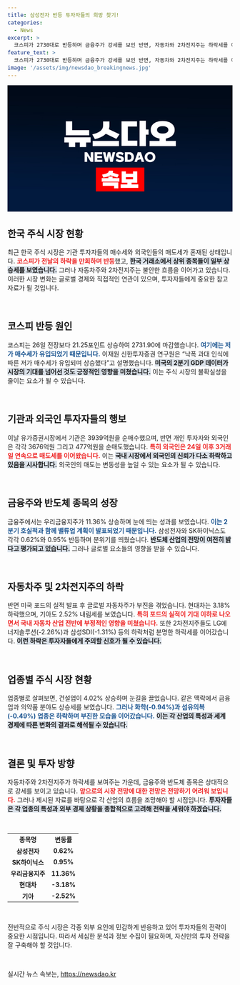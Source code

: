 ```yaml
---
title: 삼성전자 반등 투자자들의 희망 찾기!
categories:
  - News
excerpt: >
  코스피가 2730대로 반등하며 금융주가 강세를 보인 반면, 자동차와 2차전지주는 하락세를 이어갔다. 특히 포드 실적 부진 여파로 현대차와 기아가 급락하면서 투자자들의 우려가 커지고 있다.
feature_text: >
  코스피가 2730대로 반등하며 금융주가 강세를 보인 반면, 자동차와 2차전지주는 하락세를 이어갔다. 특히 포드 실적 부진 여파로 현대차와 기아가 급락하면서 투자자들의 우려가 커지고 있다.
image: '/assets/img/newsdao_breakingnews.jpg'
---
```


<p><img src="/assets/img/newsdao_breakingnews.jpg" alt="ontimetimes 속보" /></p>

<h2 data-ke-size="size26">한국 주식 시장 현황</h2>

<p data-ke-size="size16">최근 한국 주식 시장은 기관 투자자들의 매수세와 외국인들의 매도세가 혼재된 상태입니다. <b><span style="color: #ee2323;">코스피가 전날의 하락을 만회하며 반등</span></b>했고, <b><span style="background-color: #21538527;">한국 거래소에서 상위 종목들이 일부 상승세를 보였습니다.</span></b> 그러나 자동차주와 2차전지주는 불안한 흐름을 이어가고 있습니다. 이러한 시장 변화는 글로벌 경제와 직접적인 연관이 있으며, 투자자들에게 중요한 참고 자료가 될 것입니다.</p>

<p data-ke-size="size16">&nbsp;</p>

<h2 data-ke-size="size26">코스피 반등 원인</h2>

<p data-ke-size="size16">코스피는 26일 전장보다 21.25포인트 상승하여 2731.90에 마감했습니다. <b><span style="color: #1a5490;">여기에는 저가 매수세가 유입되었기 때문입니다.</span></b> 이재원 신한투자증권 연구원은 “낙폭 과대 인식에 따른 저가 매수세가 유입되며 상승했다”고 설명했습니다. <b><span style="background-color: #21538527;">미국의 2분기 GDP 데이터가 시장의 기대를 넘어선 것도 긍정적인 영향을 미쳤습니다.</span></b> 이는 주식 시장의 불확실성을 줄이는 요소가 될 수 있습니다.</p>

<p data-ke-size="size16">&nbsp;</p>

<h2 data-ke-size="size26">기관과 외국인 투자자들의 행보</h2>

<p data-ke-size="size16">이날 유가증권시장에서 기관은 3939억원을 순매수했으며, 반면 개인 투자자와 외국인은 각각 3676억원 그리고 477억원을 순매도했습니다. <b><span style="color: #ee2323;">특히 외국인은 24일 이후 3거래일 연속으로 매도세를 이어왔습니다.</span></b> 이는 <b><span style="background-color: #21538527;">국내 시장에서 외국인의 신뢰가 다소 하락하고 있음을 시사합니다.</span></b> 외국인의 매도는 변동성을 높일 수 있는 요소가 될 수 있습니다.</p>

<p data-ke-size="size16">&nbsp;</p>

<h2 data-ke-size="size26">금융주와 반도체 종목의 성장</h2>

<p data-ke-size="size16">금융주에서는 우리금융지주가 11.36% 상승하며 눈에 띄는 성과를 보였습니다. <b><span style="color: #1a5490;">이는 2분기 호실적과 함께 밸류업 계획이 발표되었기 때문입니다.</span></b> 삼성전자와 SK하이닉스도 각각 0.62%와 0.95% 반등하며 분위기를 띄웠습니다. <b><span style="background-color: #21538527;">반도체 산업의 전망이 여전히 밝다고 평가되고 있습니다.</span></b> 그러나 글로벌 요소들의 영향을 받을 수 있습니다.</p>

<p data-ke-size="size16">&nbsp;</p>

<h2 data-ke-size="size26">자동차주 및 2차전지주의 하락</h2>

<p data-ke-size="size16">반면 미국 포드의 실적 발표 후 글로벌 자동차주가 부진을 겪었습니다. 현대차는 3.18% 하락했으며, 기아도 2.52% 내림세를 보였습니다. <b><span style="color: #ee2323;">특히 포드의 실적이 기대 이하로 나오면서 국내 자동차 산업 전반에 부정적인 영향을 미쳤습니다.</span></b> 또한 2차전지주들도 LG에너지솔루션(-2.26%)과 삼성SDI(-1.31%) 등의 하락처럼 분명한 하락세를 이어갔습니다. <b><span style="background-color: #21538527;">이런 하락은 투자자들에게 주의할 신호가 될 수 있습니다.</span></b></p>

<p data-ke-size="size16">&nbsp;</p>

<h2 data-ke-size="size26">업종별 주식 시장 현황</h2>

<p data-ke-size="size16">업종별로 살펴보면, 건설업이 4.02% 상승하며 눈길을 끌었습니다. 같은 맥락에서 금융업과 의약품 분야도 상승세를 보였습니다. <b><span style="color: #1a5490;">그러나 화학(-0.94%)과 섬유의복(-0.49%) 업종은 하락하며 부진한 모습을 이어갔습니다.</span></b> <b><span style="background-color: #21538527;">이는 각 산업의 특성과 세계 경제에 따른 변화의 결과로 해석될 수 있습니다.</span></b></p>

<p data-ke-size="size16">&nbsp;</p>

<h2 data-ke-size="size26">결론 및 투자 방향</h2>

<p data-ke-size="size16">자동차주와 2차전지주가 하락세를 보여주는 가운데, 금융주와 반도체 종목은 상대적으로 강세를 보이고 있습니다. <b><span style="color: #ee2323;">앞으로의 시장 전망에 대한 전망은 전망하기 어려워 보입니다.</span></b> 그러나 제시된 자료를 바탕으로 각 산업의 흐름을 조망해야 할 시점입니다. <b><span style="background-color: #21538527;">투자자들은 각 업종의 특성과 외부 경제 상황을 종합적으로 고려해 전략을 세워야 하겠습니다.</span></b></p>

<p data-ke-size="size16">&nbsp;</p>

<table style="width: 100%;">
  <tr>
    <th>종목명</th>
    <th>변동률</th>
  </tr>
  <tr>
    <td style="text-align: center; height: 17px;"><b>삼성전자</b></td>
    <td style="text-align: center; height: 17px;"><b>0.62%</b></td>
  </tr>
  <tr>
    <td style="text-align: center; height: 17px;"><b>SK하이닉스</b></td>
    <td style="text-align: center; height: 17px;"><b>0.95%</b></td>
  </tr>
  <tr>
    <td style="text-align: center; height: 17px;"><b>우리금융지주</b></td>
    <td style="text-align: center; height: 17px;"><b>11.36%</b></td>
  </tr>
  <tr>
    <td style="text-align: center; height: 17px;"><b>현대차</b></td>
    <td style="text-align: center; height: 17px;"><b>-3.18%</b></td>
  </tr>
  <tr>
    <td style="text-align: center; height: 17px;"><b>기아</b></td>
    <td style="text-align: center; height: 17px;"><b>-2.52%</b></td>
  </tr>
</table>

<p data-ke-size="size16">&nbsp;</p>

<p data-ke-size="size16">전반적으로 주식 시장은 각종 외부 요인에 민감하게 반응하고 있어 투자자들의 전략이 중요한 시점입니다. 따라서 세심한 분석과 정보 수집이 필요하며, 자신만의 투자 전략을 잘 구축해야 할 것입니다.</p>

<p data-ke-size="size16">&nbsp;</p>
실시간 뉴스 속보는, <a href="https://newsdao.kr" rel="dofollow">https://newsdao.kr</a>


